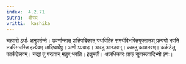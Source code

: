 ```yaml
---
index:  4.2.71
sutra:  ओरञ्
vritti:  kashika 
---
```


चत्वारो ऽर्थाः अनुवर्तन्ते। उवर्णान्तात् प्रातिपदिकात् यथविहितं समर्थविभक्तियुक्तातञ् प्रत्ययो भवति तदस्मिन्नस्ति इत्येवम् आदिष्वर्थेषु। अणो ऽपवादः। अरडु आरडवम्। कक्षतु काक्षतवम्। कर्कटेलु कार्कटेलवम्। नद्यां तु परत्वान् मतुब् भवति। इक्षुमती। अञधिकारः प्राक् सुबास्त्वादिभ्यो ऽणः।

